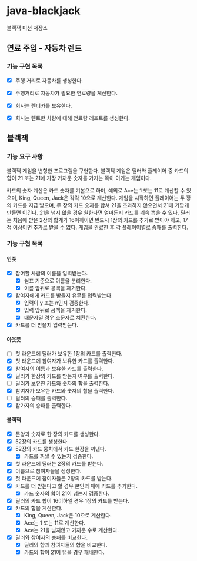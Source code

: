 # java-blackjack

블랙잭 미션 저장소

## 연료 주입 - 자동차 렌트

### 기능 구현 목록
- [x] 주행 거리로 자동차를 생성한다.
- [x] 주행거리로 자동차가 필요한 연료량을 계산한다.    
- [x] 회사는 렌터카를 보유한다.
- [x] 회사는 렌트한 차량에 대해 연료량 레포트를 생성한다.


## 블랙잭

### 기능 요구 사항
블랙잭 게임을 변형한 프로그램을 구현한다. 블랙잭 게임은 딜러와 플레이어 중 카드의 합이 21 또는 21에 가장 가까운 숫자를 가지는 쪽이 이기는 게임이다.

카드의 숫자 계산은 카드 숫자를 기본으로 하며, 예외로 Ace는 1 또는 11로 계산할 수 있으며, King, Queen, Jack은 각각 10으로 계산한다.
게임을 시작하면 플레이어는 두 장의 카드를 지급 받으며, 두 장의 카드 숫자를 합쳐 21을 초과하지 않으면서 21에 가깝게 만들면 이긴다. 21을 넘지 않을 경우 원한다면 얼마든지 카드를 계속 뽑을 수 있다.
딜러는 처음에 받은 2장의 합계가 16이하이면 반드시 1장의 카드를 추가로 받아야 하고, 17점 이상이면 추가로 받을 수 없다.
게임을 완료한 후 각 플레이어별로 승패를 출력한다.

### 기능 구현 목록
#### 인풋
- [x] 참여할 사람의 이름을 입력받는다.
  - [x] 쉼표 기준으로 이름을 분리한다.
  - [x] 이름 앞뒤로 공백을 제거한다.
- [x] 참여자에게 카드를 받을지 유무를 입력받는다.
  - [x] 입력이 y 또는 n인지 검증한다.
  - [x] 입력 앞뒤로 공백을 제거한다.
  - [x] 대문자일 경우 소문자로 치환한다.
- [x] 카드를 더 받을지 입력받는다.

#### 아웃풋
- [ ] 첫 라운드에 딜러가 보유한 1장의 카드를 출력한다.
- [x] 첫 라운드에 참여자가 보유한 카드를 출력한다.
- [x] 참여자의 이름과 보유한 카드를 출력한다.
- [x] 딜러가 한장의 카드를 받는지 여부를 출력한다.
- [ ] 딜러가 보유한 카드와 숫자의 합을 출력한다.
- [x] 참여자가 보유한 카드와 숫자의 합을 출력한다.
- [ ] 딜러의 승패를 출력한다.
- [x] 참가자의 승패를 출력한다.

#### 블랙잭
- [x] 문양과 숫자로 한 장의 카드를 생성한다.
- [x] 52장의 카드를 생성한다
- [x] 52장의 카드 뭉치에서 카드 한장을 꺼낸다.
    - [x] 카드를 꺼낼 수 있는지 검증한다.
- [x] 첫 라운드에 딜러는 2장의 카드를 받는다.
- [x] 이름으로 참여자들을 생성한다.
- [x] 첫 라운드에 참여자들은 2장의 카드를 받는다.
- [x] 카드를 더 받는다고 할 경우 본인의 패에 카드를 추가한다.
    - [x] 카드 숫자의 합이 21이 넘는지 검증한다.
- [x] 딜러의 카드 합이 16이하일 경우 1장의 카드를 받는다.
- [x] 카드의 합을 계산한다.
    - [x] King, Queen, Jack은 10으로 계산한다.
    - [x] Ace는 1 또는 11로 계산한다.
    - [x] Ace는 21을 넘지않고 가까운 수로 계산한다.
- [x] 딜러와 참여자의 승패를 비교한다.
    - [x] 딜러의 합과 참여자들의 합을 비교한다.
    - [x] 카드의 합이 21이 넘을 경우 패배한다.
